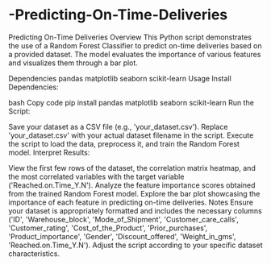 # -Predicting-On-Time-Deliveries
 Predicting On-Time Deliveries
 Overview
This Python script demonstrates the use of a Random Forest Classifier to predict on-time deliveries based on a provided dataset. The model evaluates the importance of various features and visualizes them through a bar plot.

Dependencies
pandas
matplotlib
seaborn
scikit-learn
Usage
Install Dependencies:

bash
Copy code
pip install pandas matplotlib seaborn scikit-learn
Run the Script:

Save your dataset as a CSV file (e.g., 'your_dataset.csv').
Replace 'your_dataset.csv' with your actual dataset filename in the script.
Execute the script to load the data, preprocess it, and train the Random Forest model.
Interpret Results:

View the first few rows of the dataset, the correlation matrix heatmap, and the most correlated variables with the target variable ('Reached.on.Time_Y.N').
Analyze the feature importance scores obtained from the trained Random Forest model.
Explore the bar plot showcasing the importance of each feature in predicting on-time deliveries.
Notes
Ensure your dataset is appropriately formatted and includes the necessary columns ('ID', 'Warehouse_block', 'Mode_of_Shipment', 'Customer_care_calls', 'Customer_rating', 'Cost_of_the_Product', 'Prior_purchases', 'Product_importance', 'Gender', 'Discount_offered', 'Weight_in_gms', 'Reached.on.Time_Y.N').
Adjust the script according to your specific dataset characteristics.
